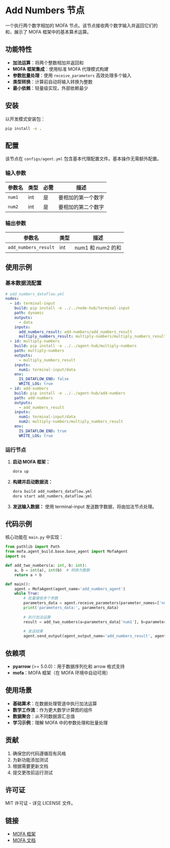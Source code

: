 # Add Numbers 节点

一个执行两个数字相加的 MOFA 节点。该节点接收两个数字输入并返回它们的和，展示了 MOFA 框架中的基本算术运算。

## 功能特性

- **加法运算**：将两个整数相加并返回和
- **MOFA 框架集成**：使用标准 MOFA 代理模式构建
- **参数批量处理**：使用 `receive_parameters` 高效处理多个输入
- **类型转换**：计算前自动将输入转换为整数
- **最小依赖**：轻量级实现，外部依赖最少

## 安装

以开发模式安装包：

```bash
pip install -e .
```

## 配置

该节点在 `configs/agent.yml` 包含基本代理配置文件。基本操作无需额外配置。

### 输入参数

| 参数名 | 类型 | 必需 | 描述 |
|--------|------|------|------|
| `num1` | int | 是 | 要相加的第一个数字 |
| `num2` | int | 是 | 要相加的第二个数字 |

### 输出参数

| 参数名 | 类型 | 描述 |
|--------|------|------|
| `add_numbers_result` | int | num1 和 num2 的和 |

## 使用示例

### 基本数据流配置

```yaml
# add_numbers_dataflow.yml
nodes:
  - id: terminal-input
    build: pip install -e ../../node-hub/terminal-input
    path: dynamic
    outputs:
      - data
    inputs:
      add_numbers_result: add-numbers/add_numbers_result
      multiply_numbers_result: multiply-numbers/multiply_numbers_result
  - id: multiply-numbers
    build: pip install -e ../../agent-hub/multiply-numbers
    path: multiply-numbers
    outputs:
      - multiply_numbers_result
    inputs:
      num1: terminal-input/data
    env:
      IS_DATAFLOW_END: false
      WRITE_LOG: true
  - id: add-numbers
    build: pip install -e ../../agent-hub/add-numbers
    path: add-numbers
    outputs:
      - add_numbers_result
    inputs:
      num1: terminal-input/data
      num2: multiply-numbers/multiply_numbers_result
    env:
      IS_DATAFLOW_END: true
      WRITE_LOG: true
```

### 运行节点

1. **启动 MOFA 框架：**
   ```bash
   dora up
   ```

2. **构建并启动数据流：**
   ```bash
   dora build add_numbers_dataflow.yml
   dora start add_numbers_dataflow.yml
   ```

3. **发送输入数据：**
   使用 terminal-input 发送数字数据，将由加法节点处理。

## 代码示例

核心功能在 `main.py` 中实现：

```python
from pathlib import Path
from mofa.agent_build.base.base_agent import MofaAgent
import os

def add_two_numbers(a: int, b: int):
    a, b = int(a), int(b)  # 转换为整数
    return a + b

def main():
    agent = MofaAgent(agent_name='add_numbers_agent')
    while True:
        # 批量接收多个参数
        parameters_data = agent.receive_parameters(parameter_names=['num2', 'num1'])
        print('parameters_data:', parameters_data)
        
        # 执行加法运算
        result = add_two_numbers(a=parameters_data['num1'], b=parameters_data['num2'])
        
        # 发送结果
        agent.send_output(agent_output_name='add_numbers_result', agent_result=result)
```

## 依赖项

- **pyarrow** (>= 5.0.0)：用于数据序列化和 arrow 格式支持
- **mofa**：MOFA 框架（在 MOFA 环境中自动可用）

## 使用场景

- **基础算术**：在数据处理管道中执行加法运算
- **数学工作流**：作为更大数学计算图的组件
- **数据聚合**：从不同数据源汇总值
- **学习示例**：理解 MOFA 中的参数处理和批量处理

## 贡献

1. 确保您的代码遵循现有风格
2. 为新功能添加测试
3. 根据需要更新文档
4. 提交更改前运行测试

## 许可证

MIT 许可证 - 详见 LICENSE 文件。

## 链接

- [MOFA 框架](https://github.com/moxin-org/mofa)
- [MOFA 文档](https://github.com/moxin-org/mofa/blob/main/README.md)